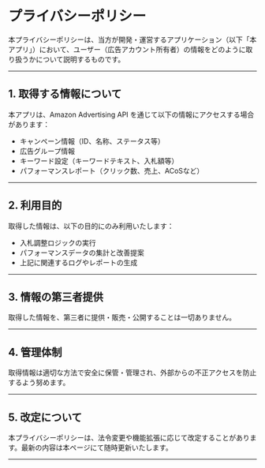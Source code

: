 # プライバシーポリシー

本プライバシーポリシーは、当方が開発・運営するアプリケーション（以下「本アプリ」）において、ユーザー（広告アカウント所有者）の情報をどのように取り扱うかについて説明するものです。

---

## 1. 取得する情報について

本アプリは、Amazon Advertising API を通じて以下の情報にアクセスする場合があります：

- キャンペーン情報（ID、名称、ステータス等）
- 広告グループ情報
- キーワード設定（キーワードテキスト、入札額等）
- パフォーマンスレポート（クリック数、売上、ACoSなど）

---

## 2. 利用目的

取得した情報は、以下の目的にのみ利用いたします：

- 入札調整ロジックの実行
- パフォーマンスデータの集計と改善提案
- 上記に関連するログやレポートの生成

---

## 3. 情報の第三者提供

取得した情報を、第三者に提供・販売・公開することは一切ありません。

---

## 4. 管理体制

取得情報は適切な方法で安全に保管・管理され、外部からの不正アクセスを防止するよう努めます。

---

## 5. 改定について

本プライバシーポリシーは、法令変更や機能拡張に応じて改定することがあります。最新の内容は本ページにて随時更新いたします。

---

